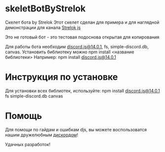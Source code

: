# skeletBotByStrelok
 Скелет бота by Strelok
 Этот скелет сделан для примера и для наглядной демонстрации 
 для канала [Strelok js](https://www.youtube.com/channel/UCWlYRaFMCJ_WlFZyoR7-4Ag/ "Перейти на канал")
 
 Это не готовый бот - это тестовая подоснова открытая для копирования

 Для работы бота необходим discord.js@14.0.1, fs, simple-discord.db, canvas.
 Установить библиотеку можно npm install <название библиотеки>
 Например: npm install discord.js@14.0.1

# Инструкция по установке
 Для установки всех библиотек, используйте:
  npm install discord.js@14.0.1 fs simple-discord.db canvas

# Помощь

 Для помощи по гайдам и ошибкам djs, вы можете воспользоватся нашим дружелюбным [дискордом](https://discord.gg/tCZCJHwmV9)!
  
 Удачных разработок!
